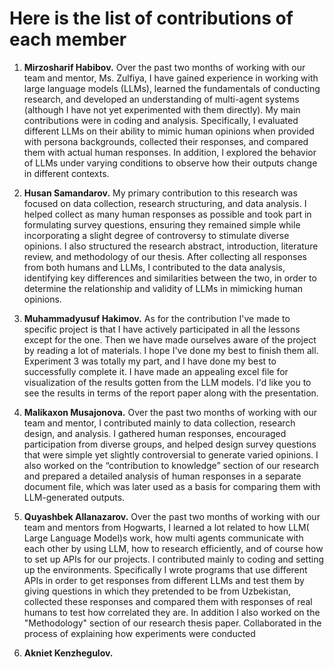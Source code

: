 # Here is the list of contributions of each member

1. **Mirzosharif Habibov.**
Over the past two months of working with our team and mentor, Ms. Zulfiya, I have gained experience in working with large language models (LLMs), learned the fundamentals of conducting research, and developed an understanding of multi-agent systems (although I have not yet experimented with them directly). My main contributions were in coding and analysis. Specifically, I evaluated different LLMs on their ability to mimic human opinions when provided with persona backgrounds, collected their responses, and compared them with actual human responses. In addition, I explored the behavior of LLMs under varying conditions to observe how their outputs change in different contexts.

2. **Husan Samandarov.**
My primary contribution to this research was focused on data collection, research structuring, and data analysis. I helped collect as many human responses as possible and took part in formulating survey questions, ensuring they remained simple while incorporating a slight degree of controversy to stimulate diverse opinions. I also structured the research abstract, introduction, literature review, and methodology of our thesis. After collecting all responses from both humans and LLMs, I contributed to the data analysis, identifying key differences and similarities between the two, in order to determine the relationship and validity of LLMs in mimicking human opinions.

3. **Muhammadyusuf Hakimov.**
As for the contribution I've made to specific project is that I have actively participated in all the lessons except for the one. Then we have made ourselves aware of the project by reading a lot of materials. I hope I've done my best to finish them all. Experiment 3 was totally my part, and I have done my best to successfully complete it. I have made an appealing excel file for visualization of the results gotten from the LLM models. I'd like you to see the results in terms of the report paper along with the presentation.

4. **Malikaxon Musajonova.**
Over the past two months of working with our team and mentor, I contributed mainly to data collection, research design, and analysis. I gathered human responses, encouraged participation from diverse groups, and helped design survey questions that were simple yet slightly controversial to generate varied opinions. I also worked on the “contribution to knowledge” section of our research and prepared a detailed analysis of human responses in a separate document file, which was later used as a basis for comparing them with LLM-generated outputs.
   
6. **Quyashbek Allanazarov.**
Over the past two months of working with our team and mentors from Hogwarts, I learned a lot related to how LLM( Large Language Model)s work, how multi agents communicate with each other by using LLM, how to research efficiently, and of course how to set up APIs for our projects. I contributed mainly to coding and setting up the environments. Specifically I wrote programs that use different APIs in order to get responses from different LLMs and test them by giving questions in which they pretended to be from Uzbekistan, collected these responses and compared them with responses of real humans to test how correlated they are. In addition I also worked on the "Methodology" section of our research thesis paper. Collaborated in the process of explaining how experiments were conducted

8. **Akniet Kenzhegulov.**
